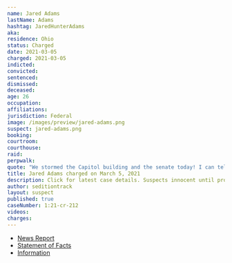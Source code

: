 ```yaml
---
name: Jared Adams
lastName: Adams
hashtag: JaredHunterAdams
aka:
residence: Ohio
status: Charged
date: 2021-03-05
charged: 2021-03-05
indicted:
convicted:
sentenced:
dismissed:
deceased:
age: 26
occupation:
affiliations:
jurisdiction: Federal
image: /images/preview/jared-adams.png
suspect: jared-adams.png
booking:
courtroom:
courthouse:
raid:
perpwalk:
quote: "We stormed the Capitol building and the senate today! I can tell my grandchildren I was there!"
title: Jared Adams charged on March 5, 2021
description: Click for latest case details. Suspects innocent until proven guilty.
author: seditiontrack
layout: suspect
published: true
caseNumber: 1:21-cr-212
videos:
charges:
---
```


- [News Report](https://www.dispatch.com/story/news/politics/state/2021/03/09/plain-city-man-latest-ohioans-arrested-jan-6-capitol-riot/6923674002/)
- [Statement of Facts](https://www.justice.gov/usao-dc/case-multi-defendant/file/1378331/download)
- [Information](https://www.justice.gov/usao-dc/case-multi-defendant/file/1378326/download)
